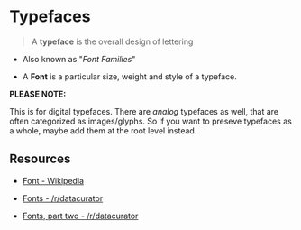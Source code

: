 # Typefaces

> A **typeface** is the overall design of lettering

- Also known as "*Font Families*"

- A **Font** is a particular size, weight and style of a typeface.

**PLEASE NOTE:**

This is for digital typefaces. There are *analog* typefaces as well, that are often categorized as images/glyphs. So if you want to preseve typefaces as a whole, maybe add them at the root level instead.

## Resources

- [Font - Wikipedia](https://en.wikipedia.org/wiki/Font)

- [Fonts - /r/datacurator](https://old.reddit.com/r/datacurator/comments/axua17/fonts/)
- [Fonts, part two - /r/datacurator](https://old.reddit.com/r/datacurator/comments/ayh4ss/fonts_part_two/)
